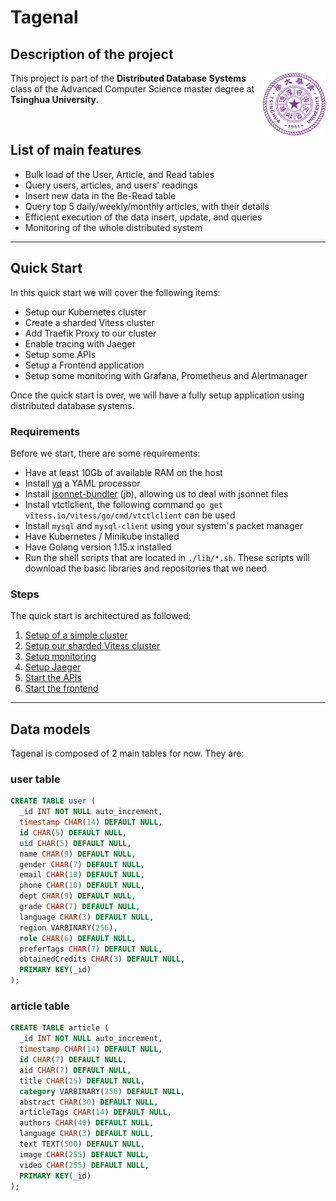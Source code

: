 # Tagenal

## Description of the project
<img align="right" width="100" height="100" src="./assets/img/Tsinghua_University_Logo.png">

This project is part of the **Distributed Database Systems** class of the Advanced Computer Science master degree at **Tsinghua University**.

<br>

## List of main features

- Bulk load of the User, Article, and Read tables
- Query users, articles, and users' readings
- Insert new data in the Be-Read table
- Query top 5 daily/weekly/monthly articles, with their details
- Efficient execution of the data insert, update, and queries
- Monitoring of the whole distributed system

----
## Quick Start

In this quick start we will cover the following items:

- Setup our Kubernetes cluster
- Create a sharded Vitess cluster
- Add Traefik Proxy to our cluster
- Enable tracing with Jaeger
- Setup some APIs
- Setup a Frontend application
- Setup some monitoring with Grafana, Prometheus and Alertmanager

Once the quick start is over, we will have a fully setup application using distributed database systems.

### Requirements
Before we start, there are some requirements:

- Have at least 10Gb of available RAM on the host
- Install [yq](https://github.com/mikefarah/yq) a YAML processor
- Install [jsonnet-bundler](https://github.com/jsonnet-bundler/jsonnet-bundler) (jb), allowing us to deal with jsonnet files
- Install vtctlclient, the following command `go get vitess.io/vitess/go/cmd/vtctlclient` can be used
- Install `mysql` and `mysql-client` using your system's packet manager
- Have Kubernetes / Minikube installed
- Have Golang version 1.15.x installed
- Run the shell scripts that are located in `./lib/*.sh`. These scripts will download the basic libraries and repositories that we need

### Steps
The quick start is architectured as followed:
1. [Setup of a simple cluster](./docs/setup-minikube-vitess.md)
2. [Setup our sharded Vitess cluster](./docs/setup-sharded-vitess-cluster.md)
3. [Setup monitoring](./docs/setup-monitoring.md)
4. [Setup Jaeger](./docs/setup-jaeger.md)
5. [Start the APIs](./docs/setup-apis.md)
6. [Start the frontend](./docs/setup-frontend.md)

---

## Data models

Tagenal is composed of 2 main tables for now. They are:

### user table
```sql
CREATE TABLE user (
  _id INT NOT NULL auto_increment,
  timestamp CHAR(14) DEFAULT NULL,
  id CHAR(5) DEFAULT NULL,
  uid CHAR(5) DEFAULT NULL,
  name CHAR(9) DEFAULT NULL,
  gender CHAR(7) DEFAULT NULL,
  email CHAR(10) DEFAULT NULL,
  phone CHAR(10) DEFAULT NULL,
  dept CHAR(9) DEFAULT NULL,
  grade CHAR(7) DEFAULT NULL,
  language CHAR(3) DEFAULT NULL,
  region VARBINARY(256),
  role CHAR(6) DEFAULT NULL,
  preferTags CHAR(7) DEFAULT NULL,
  obtainedCredits CHAR(3) DEFAULT NULL,
  PRIMARY KEY(_id)
);
```

### article table
```sql
CREATE TABLE article (
  _id INT NOT NULL auto_increment,
  timestamp CHAR(14) DEFAULT NULL,
  id CHAR(7) DEFAULT NULL,
  aid CHAR(7) DEFAULT NULL,
  title CHAR(15) DEFAULT NULL,
  category VARBINARY(256) DEFAULT NULL,
  abstract CHAR(30) DEFAULT NULL,
  articleTags CHAR(14) DEFAULT NULL,
  authors CHAR(40) DEFAULT NULL,
  language CHAR(3) DEFAULT NULL,
  text TEXT(500) DEFAULT NULL,
  image CHAR(255) DEFAULT NULL,
  video CHAR(255) DEFAULT NULL,
  PRIMARY KEY(_id)
);
```
